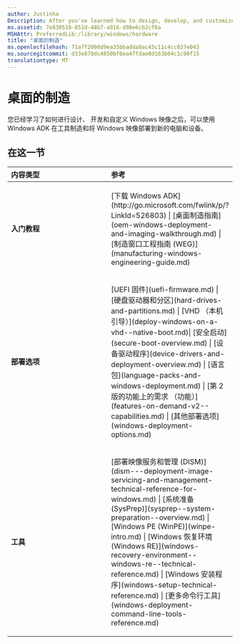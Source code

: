 ```yaml
---
author: Justinha
Description: After you've learned how to design, develop, and customize Windows images, you can use the tools in the Windows ADK to manufacture and deploy Windows images to new PCs and devices.
ms.assetid: 7e830510-851d-48b7-a916-d98e6cb2cf8a
MSHAttr: PreferredLib:/library/windows/hardware
title: "桌面的制造"
ms.openlocfilehash: 71a7f2008d9ea35bbadda8ac45c11c4cc037e043
ms.sourcegitcommit: d33e870dc4850bf0ea47fdae0d163b04c1c90f15
translationtype: MT
---
```

# <a name="desktop-manufacturing"></a>桌面的制造


您已经学习了如何进行设计、 开发和自定义 Windows 映像之后，可以使用 Windows ADK 在工具制造和将 Windows 映像部署到新的电脑和设备。

## <a name="span-idinthissectionspanspan-idinthissectionspanspan-idinthissectionspanin-this-section"></a><span id="In_This_Section"></span><span id="in_this_section"></span><span id="IN_THIS_SECTION"></span>在这一节


<table>
<colgroup>
<col width="50%" />
<col width="50%" />
</colgroup>
<thead>
<tr class="header">
<th align="left">内容类型</th>
<th align="left">参考</th>
</tr>
</thead>
<tbody>
<tr class="odd">
<td align="left"><p><strong>入门教程</strong></p></td>
<td align="left"><p>[下载 Windows ADK](http://go.microsoft.com/fwlink/p/?LinkId=526803) | [桌面制造指南](oem-windows-deployment-and-imaging-walkthrough.md) | [制造窗口工程指南 (WEG)](manufacturing-windows-engineering-guide.md)</p></td>
</tr>
<tr class="even">
<td align="left"><p><strong>部署选项</strong></p></td>
<td align="left"><p>[UEFI 固件](uefi-firmware.md) | [硬盘驱动器和分区](hard-drives-and-partitions.md) | [VHD （本机引导）](deploy-windows-on-a-vhd--native-boot.md)| [安全启动](secure-boot-overview.md) | [设备驱动程序](device-drivers-and-deployment-overview.md) | [语言包](language-packs-and-windows-deployment.md) | [第 2 版的功能上的需求 （功能）](features-on-demand-v2--capabilities.md) | [其他部署选项](windows-deployment-options.md)</p></td>
</tr>
<tr class="odd">
<td align="left"><p><strong>工具</strong></p></td>
<td align="left"><p>[部署映像服务和管理 (DISM)](dism---deployment-image-servicing-and-management-technical-reference-for-windows.md) | [系统准备 (SysPrep)](sysprep--system-preparation--overview.md) | [Windows PE (WinPE)](winpe-intro.md) | [Windows 恢复环境 (Windows RE)](windows-recovery-environment--windows-re--technical-reference.md) | [Windows 安装程序](windows-setup-technical-reference.md) | [更多命令行工具](windows-deployment-command-line-tools-reference.md)</p></td>
</tr>
</tbody>
</table>

 

 

 





